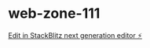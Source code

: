 # web-zone-111

[Edit in StackBlitz next generation editor ⚡️](https://stackblitz.com/~/github.com/yasen9999/web-zone-111)